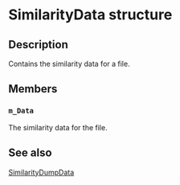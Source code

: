# SimilarityData structure

## Description

Contains the similarity data for a file.

## Members

### `m_Data`

The similarity data for the file.

## See also

[SimilarityDumpData](https://learn.microsoft.com/windows/win32/api/msrdc/ns-msrdc-similaritydumpdata)